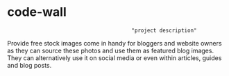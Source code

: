 # code-wall 
                                            "project description"
Provide free stock images come in handy for bloggers and website owners as they can source these photos and use them as featured blog images.
They can alternatively use it on social media or even within articles, guides and blog posts.
